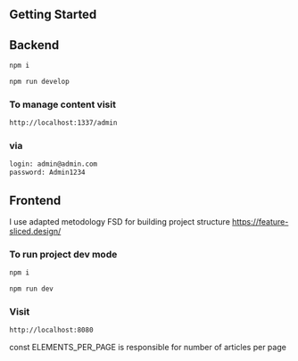 ## Getting Started

## Backend

```bash
npm i
```

```bash
npm run develop
```

### To manage content visit

```bash
http://localhost:1337/admin
```

### via

```bash
login: admin@admin.com
password: Admin1234
```

## Frontend

I use adapted metodology FSD for building project structure
https://feature-sliced.design/

### To run project dev mode

```bash
npm i
```

```bash
npm run dev
```

### Visit

```bash
http://localhost:8080
```

const ELEMENTS_PER_PAGE is responsible for number of articles per page
